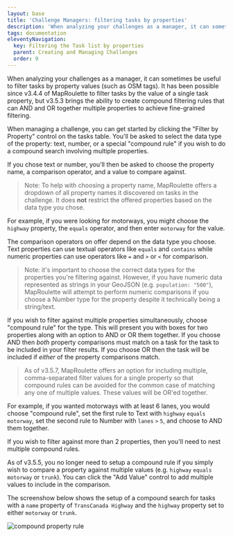 ```yaml
---
layout: base
title: 'Challenge Managers: filtering tasks by properties'
description: 'When analyzing your challenges as a manager, it can sometimes be useful to filter tasks by property values (such as OSM tags). It has been possible since v3.4.4 of MapRoulette to filter tasks by the value of a single task property, but v3.5.3 brings the ability to create compound filtering rules that can AND and OR together multiple properties to achieve fine-grained filtering.'
tags: documentation
eleventyNavigation:
  key: Filtering the Task list by properties
  parent: Creating and Managing Challenges
  order: 9
---
```


When analyzing your challenges as a manager, it can sometimes be useful to filter tasks by property values (such as OSM tags). It has been possible since v3.4.4 of MapRoulette to filter tasks by the value of a single task property, but v3.5.3 brings the ability to create compound filtering rules that can AND and OR together multiple properties to achieve fine-grained filtering.

When managing a challenge, you can get started by clicking the "Filter by Property" control on the tasks table. You'll be asked to select the data type of the property: text, number, or a special "compound rule" if you wish to do a compound search involving multiple properties.

If you chose text or number, you'll then be asked to choose the property name, a comparison operator, and a value to compare against.

> Note: To help with choosing a property name, MapRoulette offers a dropdown of all property names it discovered on tasks in the challenge. It does **not** restrict the offered properties based on the data type you chose.

For example, if you were looking for motorways, you might choose the `highway` property, the `equals` operator, and then enter `motorway` for the value.

The comparison operators on offer depend on the data type you choose. Text properties can use textual operators like `equals` and `contains` while numeric properties can use operators like `=` and `>` or `<` for comparison.

> Note: it's important to choose the correct data types for the properties you're filtering against. However, if you have numeric data represented as strings in your GeoJSON (e.g. `population: "500"`), MapRoulette will attempt to perform numeric comparisons if you choose a Number type for the property despite it technically being a string/text.

If you wish to filter against multiple properties simultaneously, choose "compound rule" for the type. This will present you with boxes for two properties along with an option to AND or OR them together. If you choose AND then _both_ property comparisons must match on a task for the task to be included in your filter results. If you choose OR then the task will be included if _either_ of the property comparisons match.

> As of v3.5.7, MapRoulette offers an option for including multiple, comma-separated filter values for a single property so that compound rules can be avoided for the common case of matching any one of multiple values. These values will be OR'ed together.

For example, if you wanted motorways with at least 6 lanes, you would choose "compound rule", set the first rule to Text with `highway` `equals` `motorway`, set the second rule to Number with `lanes` `>` `5`, and choose to AND them together.

If you wish to filter against more than 2 properties, then you'll need to nest multiple compound rules.

As of v3.5.5, you no longer need to setup a compound rule if you simply wish to compare a property against multiple values (e.g. `highway` `equals` `motorway` or `trunk`). You can click the "Add Value" control to add multiple values to include in the comparison.

The screenshow below shows the setup of a compound search for tasks with a `name` property of `TransCanada Highway` and the `highway` property set to either `motorway` or `trunk`.

![compound property rule](compound_property_rule.png)
